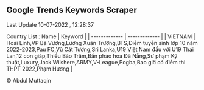 

## Google Trends Keywords Scraper 
 
Last Update 10-07-2022 , 12:28:37

Country List :
 Name  | Keyword |
| ------------- | ------------- |
| VIETNAM | Hoài Linh,VP Bá Vương,Lương Xuân Trường,BTS,Điểm tuyển sinh lớp 10 năm 2022-2023,Pau FC,Vũ Cát Tường,Sri Lanka,U19 Việt Nam đấu với U19 Thái Lan,12 con giáp,Thiều Bảo Trâm,Bắn pháo hoa Đà Nẵng,Sư phạm Kỹ thuật,Luxury,Jack Wilshere,ARMY,V-League,Pogba,Bao giờ có điểm thi THPT 2022,Phạm Hương |



© Abdul Muttaqin 
